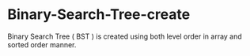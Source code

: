 # Binary-Search-Tree-create
Binary Search Tree ( BST ) is created using both level order in array and sorted order manner.
